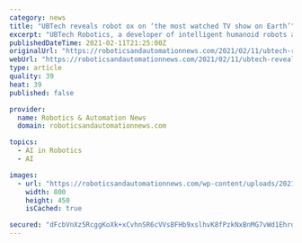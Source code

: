 ```yaml
---
category: news
title: "UBTech reveals robot ox on ‘the most watched TV show on Earth’"
excerpt: "UBTech Robotics, a developer of intelligent humanoid robots and artificial intelligence technologies, has displayed its first four-legged ox robot at the 2021 CCTV New Year Gala, commonly known as"
publishedDateTime: 2021-02-11T21:25:00Z
originalUrl: "https://roboticsandautomationnews.com/2021/02/11/ubtech-reveals-robot-ox-on-the-most-watched-tv-show-on-earth/40419/"
webUrl: "https://roboticsandautomationnews.com/2021/02/11/ubtech-reveals-robot-ox-on-the-most-watched-tv-show-on-earth/40419/"
type: article
quality: 39
heat: 39
published: false

provider:
  name: Robotics & Automation News
  domain: roboticsandautomationnews.com

topics:
  - AI in Robotics
  - AI

images:
  - url: "https://roboticsandautomationnews.com/wp-content/uploads/2021/02/UBTECH-quadruped-robot.jpeg"
    width: 800
    height: 450
    isCached: true

secured: "dFcbVnXz5RcggKoXk+xCvhnSR6cVVsBFHb9xslhvK8fPzkNxBnMG7vWd1EhrqFZ7gxNNWC1FnnM1hmP+bbEO3lAsyV6VwMYY5Q5U6J24ocXQGGFL6lgYtgvxULt27FLk6CFeQrMxxWbekwEX2L/f2KJuI6ST9+BzHTUKh+Gujr4rkVoVJeNxfxHJfzhMFD+pCvsITVXBDqwkfJLN3kyfZ42+tfg8t54tVufxVu8G6CTOj5p6kRciHGXVTdxVizoUzZxfhemMhibYBH8hLYD+nc5pMAws4rU6PyKqHFkTd/dwVemubccnTbnsjqWkuQkxTtrVpp3mn8rdb4d1TCKrf8qYglANnCIL6hQ1ndcRk+I=;yxFa+IzJDq6iM7owjWRbMQ=="
---
```


